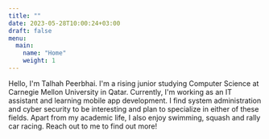 ```yaml
---
title: ""
date: 2023-05-28T10:00:24+03:00
draft: false
menu:
  main:
    name: "Home"
    weight: 1
---
```


Hello, I'm Talhah Peerbhai. I'm a rising junior studying Computer Science at Carnegie Mellon University in Qatar.
Currently, I'm working as an IT assistant and learning mobile app development. I find
system administration and cyber security to be interesting and plan to specialize in 
either of these fields. Apart from my academic life, I also enjoy swimming, squash
and rally car racing. Reach out to me to find out more!

